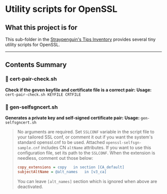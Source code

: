 # Utility scripts for OpenSSL

## What this project is for

This sub-folder in the [Straypenguin's Tips Inventory](https://github.com/Tatsuya-Nonogaki/Straypenguins-Tips-Inventory) provides several tiny utility scripts for OpenSSL.

---

## Contents Summary

### 🔧 cert-pair-check.sh
**Check if the geven keyfile and certificate file is a correct pair:**
**Usage:** `cert-pair-check.sh KEYFILE CRTFILE`

### 🔧 gen-selfsgncert.sh
**Generates a private key and self-signed certificate pair:**
**Usage:** `gen-selfsgncert.sh`

> No arguments are required. Set `SSLCONF` variable in the script file to your tailored SSL conf, or comment it out if you want the system's standard openssl.cnf to be used.
> Attached `openssl-selfsgn-sample.cnf` includes CN `altName` attributes. If you want to use this configuration file, set its path to the `SSLCONF`.
> When the extension is needless, comment out those below:
> ```ini
> copy_extensions = copy   in section [CA_default]
> subjectAltName = @alt_names   in [v3_ca]
> ```
> You can leave `[alt_names]` section which is ignored when above are deactivated.
